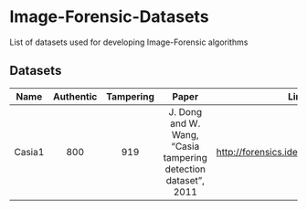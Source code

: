 # Image-Forensic-Datasets
List of datasets used for developing Image-Forensic algorithms

## Datasets

| Name | Authentic | Tampering | Paper | Link |
|:-:|:-:|:-:|:-:|:-:|
| Casia1 | 800 | 919 | J. Dong and W. Wang, “Casia tampering detection dataset”, 2011 | http://forensics.idealtest.org/casiav1/ |
